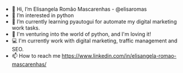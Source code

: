 - 👋 Hi, I’m Elisangela Romão Mascarenhas - @elisaromas
- 👀 I’m interested in python
- 🌱 I’m currently learning pyautogui for automate my digital marketing work tasks.
- 💞️ I'm venturing into the world of python, and I'm loving it!
- 💻 I'm currently work with digital marketing, traffic management and SEO.
- 📫 How to reach me https://www.linkedin.com/in/elisangela-romao-mascarenhas/

<!---
elisaromas/elisaromas is a ✨ special ✨ repository because its `README.md` (this file) appears on your GitHub profile.
You can click the Preview link to take a look at your changes.
--->
